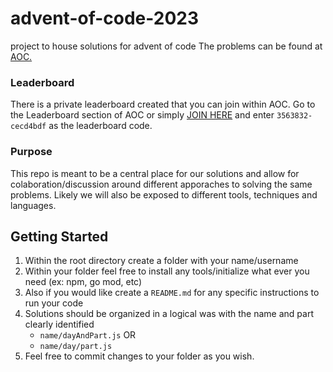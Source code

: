 # advent-of-code-2023
project to house solutions for advent of code
The problems can be found at [AOC.](https://adventofcode.com)

### Leaderboard
There is a private leaderboard created that you can join within AOC. Go to the Leaderboard section of AOC or simply [JOIN HERE](https://adventofcode.com/2023/leaderboard/private) and enter `3563832-cecd4bdf` as the leaderboard code. 

### Purpose
This repo is meant to be a central place for our solutions and allow for colaboration/discussion around different apporaches to solving the same problems. Likely we will also be exposed to different tools, techniques and languages.

## Getting Started
1. Within the root directory create a folder with your name/username
2. Within your folder feel free to install any tools/initialize what ever you need (ex: npm, go mod, etc)
3. Also if you would like create a `README.md` for any specific instructions to run your code
4. Solutions should be organized in a logical was with the name and part clearly identified
   - `name/dayAndPart.js` OR
   - `name/day/part.js`
5. Feel free to commit changes to your folder as you wish.
